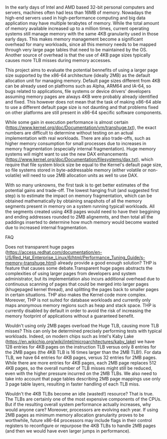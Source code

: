 In the early days of Intel and AMD based 32-bit personal computers and servers, machines often had less than 16MB of memory. Nowadays the high-end servers used in high-performance computing and big data application may have multiple terabytes of memory. While the total amount of memory available increased up to a million times, current operating systems still manage memory with the same 4KB granularity used in those early days. This makes memory management become a significant overhead for many workloads, since all this memory needs to be mapped through very large page tables that need to be maintained by the OS. Another source of overhead is that the use of 4KB page sizes typically causes more TLB misses during memory accesses.

This project aims to evaluate the potential bennefits of using a larger page size supported by the x86-64 architecture (ideally 2MB) as the default allocation unit for managing memory. Default page sizes different from 4KB can be already used on platfroms such as Alpha, ARM64 and IA-64, so bugs related to applications, file systems or device drivers' developers assuming memory pages are always 4KB were probably already identified and fixed. This however does not mean that the task of making x86-64 able to use a different default page size is not daunting and that problems fixed on other platforms are still present in x86-64 specific software components.

While some gain in execution performance is almost certain (https://www.kernel.org/doc/Documentation/vm/transhuge.txt), the exact numbers are difficult to determine without testing on an actual implementation with real workloads. There are also trade-offs, such as higher memory consumption for small processes due to increases in memory fragmentation (especially internal fragmentation). Huge memory systems will might want to use the new DAX enhancements (https://www.kernel.org/doc/Documentation/filesystems/dax.txt), which require that file system block size be equal to the Kernel's default page size, so file systems stored in byte-addressable memory (either volatile or non-volatile) will need to use 2MB allocation units as well to use DAX.

With so many unknowns, the first task is to get better estimates of the potential gains and trade-off. The lowest hanging fruit (and suggested first step) is to estimate the impact on memory fragmentation, which can be obtained mathematically by obtaining snapshots of all the memory segments present in memory on a system running typicall workloads. All the segments created using 4KB pages would need to have their beggining and ending addresses rounded to 2MB alignemnts, and then total all the paddings inserted to determine how much memory would become wasted due to increased internal fragmentation.


FAQ

Does not transparent huge pages (https://access.redhat.com/documentation/en-US/Red_Hat_Enterprise_Linux/6/html/Performance_Tuning_Guide/s-memory-transhuge.html) already provide a good enough solution?
THP is feature that causes some debate.Transparent huge pages abstracts the complexities of using larger pages from developers and system administrator, but its implementation also incurs additional overhead due to continuous scanning of pages that could be merged into larger pages (khugepaged kernel thread), and splitting the pages back to smaller pages in certain situations. THP also makes the Kernel code more complex. Moreover, THP is not suited for database workloads and currently only maps anonymous memory regions such as heap and stack space. THP is currently disabled by default in order to avoid the risk of increasing the memory footprint of applications without a guaranteed benefit.

Wouldn't using only 2MB pages overload the Huge TLB, causing more TLB misses?
This can only be determined precisely performing tests with typical workloads. Indeed, on modern chips such as Intel's Kaby Lake (https://en.wikichip.org/wiki/intel/microarchitectures/kaby_lake) we have 128 entries for 4KB pages on the instruction TLB versus only 8 entries for the 2MB pages (the 4KB TLB is 16 times larger than the 2MB TLB!). For data TLB, we have 64 entries for 4KB pages, versus 32 entries for 2MB pages. While there are more entries for 4KB pages, each 2MB page replaces 512 4KB pages, so the overall number of TLB misses might still be reduced, even with the higher pressure incurred on the 2MB TLBs. We also need to take into account that page tables describing 2MB page mappings use only 3 page table layers, resulting in faster handling of each TLB miss.

Wouldn't the 4KB TLBs become an idle (wasted!) resource?
That is true. The TLBs are certainly one of the most expensive components of the CPUs. But if the resulting overall system performance actually increases, why would anyone care? Moreover, processors are evolving each year. If using 2MB pages as minimum memory allocation granularity proves to be worthwhile, future x86-64 processors may include flags in their control registers to reconfigure or repurpose the 4KB TLBs to handle 2MB pages (and then we would have even larger jumps in performance).
